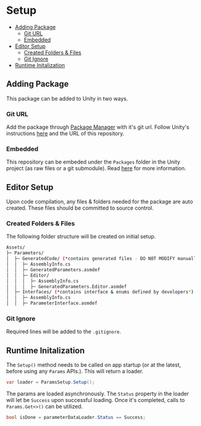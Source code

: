 # Setup <!-- omit in toc -->

- [Adding Package](#adding-package)
  - [Git URL](#git-url)
  - [Embedded](#embedded)
- [Editor Setup](#editor-setup)
  - [Created Folders \& Files](#created-folders--files)
  - [Git Ignore](#git-ignore)
- [Runtime Initalization](#runtime-initalization)


## Adding Package
This package can be added to Unity in two ways.

### Git URL
Add the package through [Package Manager](https://docs.unity3d.com/Manual/upm-ui.html) with it's git url.  Follow Unity's instructions [here](https://docs.unity3d.com/Manual/upm-ui-giturl.html) and the URL of this repository.

### Embedded
This repository can be embeded under the `Packages` folder in the Unity project (as raw files or a git submodule).  Read [here](https://docs.unity3d.com/Manual/CustomPackages.html#EmbedMe) for more information.

## Editor Setup
Upon code compilation, any files & folders needed for the package are auto created.  These files should be committed to source control.

### Created Folders & Files
The following folder structure will be created on initial setup.

```bash
Assets/
├─ Parameters/
│  ├─ GeneratedCode/ (*contains generated files - DO NOT MODIFY manually*)
│  │  ├─ AssemblyInfo.cs
│  │  ├─ GeneratedParameters.asmdef
│  │  ├─ Editor/
│  │  │  ├─ AssemblyInfo.cs
│  │  │  ├─ GeneratedParameters.Editor.asmdef
│  ├─ Interfaces/ (*contains interface & enums defined by developers*)
│  │  ├─ AssemblyInfo.cs
│  │  ├─ ParameterInterface.asmdef
```

### Git Ignore
Required lines will be added to the `.gitignore`.

## Runtime Initalization
The `Setup()` method needs to be called on app startup (or at the latest, before using any `Params` APIs.).  This will return a loader.
```c#
var loader = ParamsSetup.Setup();
```

The params are loaded asynchronously.  The `Status` property in the loader will let be `Success` upon successful loading.  Once it's completed, calls to `Params.Get<>()` can be utilized.
```c#
bool isDone = parameterDataLoader.Status == Success;
```
